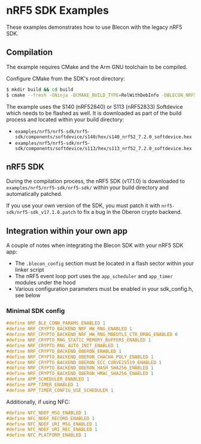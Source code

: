 # nRF5 SDK Examples

These examples demonstrates how to use Blecon with the legacy nRF5 SDK.

## Compilation

The example requires CMake and the Arm GNU toolchain to be compiled.

Configure CMake from the SDK's root directory:
```bash
$ mkdir build && cd build
$ cmake --fresh -GNinja -DCMAKE_BUILD_TYPE=RelWithDebInfo -DBLECON_NRF5_PORT=ON -DBLECON_NRF5_BOARD=NRF52840_DK ..
```

The example uses the S140 (nRF52840) or S113 (nRF52833) Softdevice which needs to be flashed as well. It is downloaded as part of the build process and located within your build directory:
* `examples/nrf5/nrf5-sdk/nrf5-sdk/components/softdevice/s140/hex/s140_nrf52_7.2.0_softdevice.hex`
* `examples/nrf5/nrf5-sdk/nrf5-sdk/components/softdevice/s113/hex/s113_nrf52_7.2.0_softdevice.hex`

## nRF5 SDK

During the compilation process, the nRF5 SDK (v17.1.0) is downloaded to `examples/nrf5/nrf5-sdk/nrf5-sdk/` within your build directory and automatically patched.

If you use your own version of the SDK, you must patch it with `nrf5-sdk/nrf5-sdk_v17.1.0.patch` to fix a bug in the Oberon crypto backend.

## Integration within your own app

A couple of notes when integrating the Blecon SDK with your nRF5 SDK app:
* The `.blecon_config` section must be located in a flash sector within your linker script
* The nRF5 event loop port uses the `app_scheduler` and `app_timer` modules under the hood
* Various configuration parameters must be enabled in your sdk_config.h, see below

### Minimal SDK config
```c
#define NRF_BLE_CONN_PARAMS_ENABLED 1
#define NRF_CRYPTO_BACKEND_NRF_HW_RNG_ENABLED 1
#define NRF_CRYPTO_BACKEND_NRF_HW_RNG_MBEDTLS_CTR_DRBG_ENABLED 0
#define NRF_CRYPTO_RNG_STATIC_MEMORY_BUFFERS_ENABLED 1
#define NRF_CRYPTO_RNG_AUTO_INIT_ENABLED 1
#define NRF_CRYPTO_BACKEND_OBERON_ENABLED 1
#define NRF_CRYPTO_BACKEND_OBERON_CHACHA_POLY_ENABLED 1
#define NRF_CRYPTO_BACKEND_OBERON_ECC_CURVE25519_ENABLED 1
#define NRF_CRYPTO_BACKEND_OBERON_HASH_SHA256_ENABLED 1
#define NRF_CRYPTO_BACKEND_OBERON_HMAC_SHA256_ENABLED 1
#define APP_SCHEDULER_ENABLED 1
#define APP_TIMER_ENABLED 1
#define APP_TIMER_CONFIG_USE_SCHEDULER 1
```

Additionally, if using NFC:
```c
#define NFC_NDEF_MSG_ENABLED 1
#define NFC_NDEF_RECORD_ENABLED 1
#define NFC_NDEF_URI_MSG_ENABLED 1
#define NFC_NDEF_URI_REC_ENABLED 1
#define NFC_PLATFORM_ENABLED 1
```
